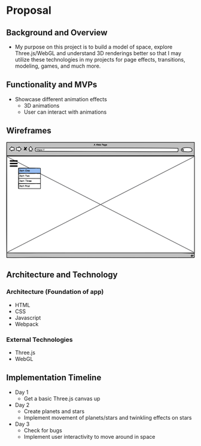 # Proposal

## Background and Overview
* My purpose on this project is to build a model of space, explore Three.js/WebGL and understand 3D renderings better so that I may utilize these technologies in my projects for page effects, transitions, modeling, games, and much more.

## Functionality and MVPs
- Showcase different animation effects
  - 3D animations
  - User can interact with animations

## Wireframes
![wireframe](./src/images/readme/wireframe.png)

## Architecture and Technology
### Architecture (Foundation of app)
* HTML
* CSS
* Javascript
* Webpack

### External Technologies
* Three.js
* WebGL

## Implementation Timeline 
* Day 1
  * Get a basic Three.js canvas up
* Day 2
  * Create planets and stars
  * Implement movement of planets/stars and twinkling effects on stars
* Day 3
  * Check for bugs
  * Implement user interactivity to move around in space
